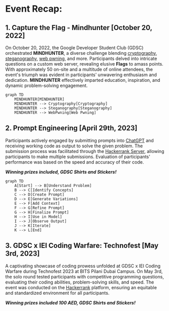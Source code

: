 # Event Recap: 

## 1. Capture the Flag - Mindhunter [October 20, 2022]

On October 20, 2022, the Google Developer Student Club (GDSC) orchestrated **MINDHUNTER**, a diverse challenge blending [cryptography](https://en.wikipedia.org/wiki/Cryptography), [steganography](https://en.wikipedia.org/wiki/Steganography), [web pwning](https://delinea.com/what-is/pwn#:~:text=PWN%20is%20hacker%20jargon%20meaning,a%20misspelling%20of%20“owned.”), and more. Participants delved into intricate questions on a custom web server, revealing elusive **Flags** to amass points. With approximately 50 on-site and a multitude of online attendees, the event's triumph was evident in participants' unwavering enthusiasm and dedication. **MINDHUNTER** effectively imparted education, inspiration, and dynamic problem-solving engagement.

```
graph TD
    MINDHUNTER[MINDHUNTER]
    MINDHUNTER --> Cryptography[Cryptography]
    MINDHUNTER --> Steganography[Steganography]
    MINDHUNTER --> WebPwning[Web Pwning]
```


## 2. Prompt Engineering [April 29th, 2023]

 Participants actively engaged by submitting prompts into [ChatGPT](https://chat.openai.com) and receiving working code as output to solve the given problem. The submission process was facilitated through the [Hackerrank Server](https://www.hackerrank.com), allowing participants to make multiple submissions. Evaluation of participants' performance was based on the speed and accuracy of their code.

***Winning prizes included, GDSC Shirts and Stickers!***

```
graph TD
    A[Start] --> B[Understand Problem]
    B --> C[Identify Concepts]
    C --> D[Create Prompt]
    D --> E[Generate Variations]
    E --> F[Add Context]
    F --> G[Refine Prompt]
    G --> H[Finalize Prompt]
    H --> I[Use in Model]
    I --> J[Observe Output]
    J --> K[Iterate]
    K --> L[End]
```

## 3. GDSC x IEI Coding Warfare: Technofest [May 3rd, 2023]

A captivating showcase of coding prowess unfolded at GDSC x IEI Coding Warfare during Technofest 2023 at BITS Pilani Dubai Campus. On May 3rd, the solo round tested participants with competitive programming questions, evaluating their coding abilities, problem-solving skills, and speed. The event was conducted on the [Hackerrank](https://www.hackerrank.com) platform, ensuring an equitable and standardized environment for all participants.

 ***Winning prizes included 100 AED, GDSC Shirts and Stickers!***